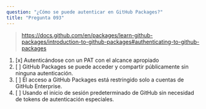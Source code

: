 ```yaml
---
question: "¿Cómo se puede autenticar en GitHub Packages?"
title: "Pregunta 093"
---
```


> https://docs.github.com/en/packages/learn-github-packages/introduction-to-github-packages#authenticating-to-github-packages
1. [x] Autenticándose con un PAT con el alcance apropiado
1. [ ] GitHub Packages se puede acceder y compartir públicamente sin ninguna autenticación.
1. [ ] El acceso a GitHub Packages está restringido solo a cuentas de GitHub Enterprise.
1. [ ] Usando el inicio de sesión predeterminado de GitHub sin necesidad de tokens de autenticación especiales.
